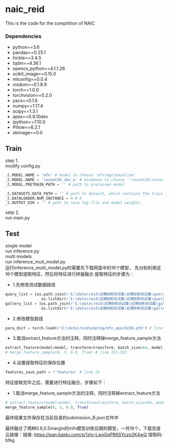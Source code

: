 # naic_reid
This is the code for the compitition of NAIC

### Dependencies
* python==3.6
* pandas==0.25.1
* hickle==3.4.5
* tqdm==4.36.1
* opencv_python==4.1.1.26
* scikit_image==0.15.0
* mlconfig==0.0.4
* visdom==0.1.8.9
* torch==1.0.0
* torchvision==0.2.0
* yacs==0.1.6
* numpy==1.17.4
* scipy==1.3.1
* apex==0.9.10dev
* ipython==7.10.0
* Pillow==6.2.1
* skimage==0.0


## Train
step 1.  
modify config.py  
``` python 
_C.MODEL.NAME = 'mfn' # model to choose 'mfn|mgn|baseline'
_C.MODEL.NAME = 'resnet50_ibn_a' # backbone to choose ''resnet50|resnet50_ibn_a|'
_C.MODEL.PRETRAIN_PATH = '' # path to pretained model

_C.DATASETS.DATA_PATH = '' # path to dataset, which contains the train / query / gallery subfolder
_C.DATALOADER.NUM_INSTANCE = 4 # K
_C.OUTPUT_DIR = '' # path to save log file and model weights

```

setp 2.  
run main.py  

## Test
single model  
run inference.py  
multi models  
run inference_muti_model.py  
运行inference_multi_model.py时需要先下载网盘中的16个模型，
先分别利用这16个模型提取特征，然后将特征进行拼接融合
提取特征的步骤为：
* 1.先修改测试数据路径
```python
query_list = [os.path.join(r'E:\data\reid\初赛B榜测试集\初赛B榜测试集\query_b\query_b', x) for x in
                os.listdir(r'E:\data\reid\初赛B榜测试集\初赛B榜测试集\query_b\query_b')]
gallery_list = [os.path.join(r'E:\data\reid\初赛B榜测试集\初赛B榜测试集\gallery_b\gallery_b', x) for x in
                os.listdir(r'E:\data\reid\初赛B榜测试集\初赛B榜测试集\gallery_b\gallery_b')]  # line 56-59
```
* 2.修改模型路径
```python
para_dict = torch.load(r'E:\data\reid\exp\hg/mfn_epoch238.pth') # line 307
```
* 3.取消extract_feature方法的注释，同时注释掉merge_feature_sample方法
```python
extract_feature(model=model, transform=transform, batch_size=64, model_name='mfn_epoch238_0.6') # 注意每次运行不同模型需要同时修改模型名称
# merge_feature_sample(8, 3, 0.8, True) # line 321-322
```
* 4.设置提取特征的保存位置
```python
features_save_path = r'features' # line 25
```
特征提取完毕之后，需要进行特征融合，步骤如下：
* 1.取消merge_feature_sample方法的注释，同时注释掉extract_feature方法
 ```python
# extract_feature(model=model, transform=transform, batch_size=64, model_name='mfn_epoch238_0.6') # 注意每次运行不同模型需要同时修改模型名称
merge_feature_sample(8, 3, 0.8, True)
```
最终结果文件保存在当前目录的submission_B.json文件中

最终融合了两种0.6,0.5margin的mfn模型训练后期的模型，一共16个，下载百度云链接：链接: https://pan.baidu.com/s/1zlo-LwxGpPB6SYczp2K4wQ 提取码: bfkg


